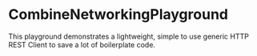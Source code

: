 # CombineNetworkingPlayground

This playground demonstrates a lightweight, simple to use generic HTTP REST Client to save a lot of boilerplate code.
